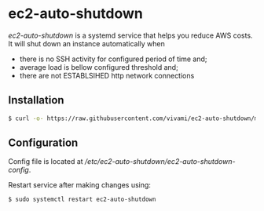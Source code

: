 # ec2-auto-shutdown

*ec2-auto-shutdown* is a systemd service that helps you reduce AWS costs. 
It will shut down an instance automatically when
- there is no SSH activity for configured period of time and; 
- average load is bellow configured threshold and;
- there are not ESTABLSIHED http network connections

## Installation

```sh
$ curl -o- https://raw.githubusercontent.com/vivami/ec2-auto-shutdown/master/install.sh | sudo bash
```

## Configuration

Config file is located at */etc/ec2-auto-shutdown/ec2-auto-shutdown-config*.

Restart service after making changes using:
```sh
$ sudo systemctl restart ec2-auto-shutdown
```


